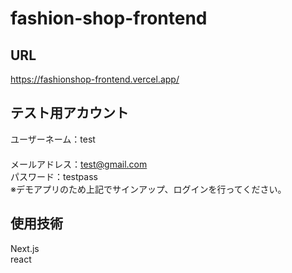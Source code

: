 ﻿# fashion-shop-frontend
 
 ## URL
 
 https://fashionshop-frontend.vercel.app/
 
 ## テスト用アカウント

ユーザーネーム：test 　　　　　　　　　　　　　　　　　　　　　　　　　　　　　　　　　　　　　　　　　　　　　　　　　　　　　　　　　　　　
メールアドレス：test@gmail.com  
パスワード：testpass  
※デモアプリのため上記でサインアップ、ログインを行ってください。


## 使用技術

Next.js  
react   
